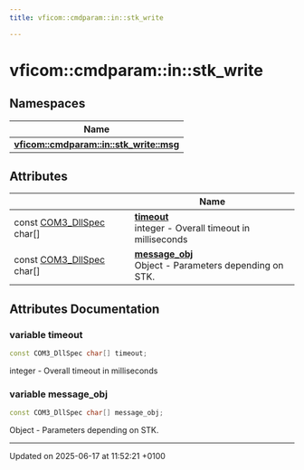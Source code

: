```yaml
---
title: vficom::cmdparam::in::stk_write

---
```


# vficom::cmdparam::in::stk_write



## Namespaces

| Name           |
| -------------- |
| **[vficom::cmdparam::in::stk_write::msg](namespacevficom_1_1cmdparam_1_1in_1_1stk__write_1_1msg.md)**  |

## Attributes

|                | Name           |
| -------------- | -------------- |
| const [COM3_DllSpec](libcom3_8h.md#define-com3-dllspec) char[] | **[timeout](namespacevficom_1_1cmdparam_1_1in_1_1stk__write.md#variable-timeout)** <br>integer - Overall timeout in milliseconds  |
| const [COM3_DllSpec](libcom3_8h.md#define-com3-dllspec) char[] | **[message_obj](namespacevficom_1_1cmdparam_1_1in_1_1stk__write.md#variable-message-obj)** <br>Object - Parameters depending on STK.  |



## Attributes Documentation

### variable timeout

```cpp
const COM3_DllSpec char[] timeout;
```

integer - Overall timeout in milliseconds 

### variable message_obj

```cpp
const COM3_DllSpec char[] message_obj;
```

Object - Parameters depending on STK. 




-------------------------------

Updated on 2025-06-17 at 11:52:21 +0100